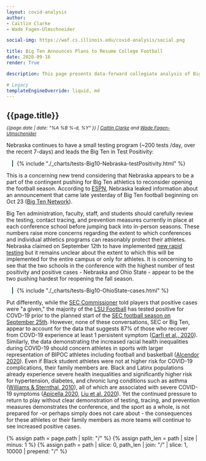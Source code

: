 ```yaml
---
layout: covid-analysis
author:
- Caitlin Clarke
- Wade Fagen-Ulmschneider

social-img: https://waf.cs.illinois.edu/covid-analysis/social.png

title: Big Ten Announces Plans to Resume College Football
date: 2020-09-16
render: True

description: This page presents data-forward collegiate analysis of Big-10 data in a way that allows you to nerd out with the underlying data while providing context to the on-going pandemic that is impacting college campuses everywhere.

# Legacy
templateEngineOverride: liquid, md
---
```


<link rel="stylesheet" href="../css.css">

## {{page.title}}

<p style="margin-top: -5px; font-size: 12px;">
  <i>
    {{page.date | date: "%A %B %-d, %Y" }} |
    <a href="https://sociology.illinois.edu/directory/profile/vitosky">Caitlin Clarke</a> and <a href="https://waf.cs.illinois.edu/">Wade Fagen-Ulmschenider</a>
  </i>
</p>


Nebraska continues to have a small testing program (~200 tests /day, over the recent 7-days) and leads the Big Ten in Test Positivity:

<div style="margin-left: 3%; margin-right: 5%; padding-left: 2%;  border-left: solid 2px hsl(173, 30%, 20%); ">
<div id="sizer"></div>
{% include "./_charts/tests-Big10-Nebraska-testPositivity.html" %}
</div>

This is a concerning new trend considering that Nebraska appears to be a part of the contingent pushing for Big Ten athletics to reconsider opening the football season. According to [ESPN](https://www.espn.com/college-football/story/_/id/29036650/the-coronavirus-college-sports-ncaa-reopening-plans-latest-news-program-cuts-more), Nebraska leaked information about an announcement that came late yesterday of Big Ten football beginning on Oct 23 ([Big Ten Network](https://bigten.org/news/2020/9/16/the-big-ten-conference-adopts-stringent-medical-protocols-football-season-to-resume-october-23-24-2020.aspx)).

Big Ten administration, faculty, staff, and students should carefully review the testing, contact tracing, and prevention measures currently in place at each conference school before jumping back into in-person seasons. These numbers raise more concerns regarding the extent to which conferences and individual athletics programs can reasonably protect their athletes. Nebraska claimed on September 12th to have implemented [new rapid testing](https://saturdaytradition.com/nebraska-football/report-nebraska-secures-own-rapid-response-covid-19-tests/) but it remains unclear about the extent to which this will be implemented for the entire campus or only for athletes. It is concerning to see that the two schools in the conference with the highest number of test positivity and positive cases - Nebraska and Ohio State - appear to be the two pushing hardest for reopening the fall season.

<div style="margin-left: 3%; margin-right: 5%; padding-left: 2%;  border-left: solid 2px hsl(173, 30%, 20%); ">
{% include "./_charts/tests-Big10-OhioState-cases.html" %}
</div>

Put differently, while the [SEC Commissioner](https://www.espn.com/college-football/story/_/id/29578644/sec-tells-football-players-positive-coronavirus-tests-all-teams-given) told players that positive cases were "a given," the majority of the [LSU Football](https://www.espn.com/college-football/story/_/id/29892180/lsu-coach-ed-orgeron-most-team-contracted-coronavirus) has tested positive for COVD-19 prior to the planned start of the [SEC football season on September 25th](https://www.secsports.com/article/29682732/sec-announces-new-2020-football-schedule#:~:text=Last%20month%2C%20the%20SEC%20established,developments%20related%20to%20COVID%2D19.). However, none of these conversations, SEC or Big Ten, appear to account for the data that suggests 87% of those who recover from COVD-19 experience at least 1 persistent symptom ([Carfi et al., 2020](https://jamanetwork.com/journals/jama/fullarticle/2768351)). Similarly, the data demonstrating the increased racial health inequalities during COVID-19 should concern athletes in sports with larger representation of BIPOC athletes including football and basketball ([Alcendor 2020](https://www.mdpi.com/2077-0383/9/8/2442)). Even if Black student athletes were not at higher risk for COVID-19 complications, their family members are. Black and Latinx populations already experience severe health inequalities and significantly higher risk for hypertension, diabetes, and chronic lung conditions such as asthma ([Williams & Sternthal, 2010](https://journals.sagepub.com/doi/abs/10.1177/0022146510383838)), all of which are associated with severe COVID-19 symptoms ([Apicella 2020](https://www.mdpi.com/2077-0383/9/8/2442), [Liu et al. 2020](https://www.thelancet.com/journals/eclinm/article/PIIS2589-5370(20)30215-7/fulltext)).  Yet the continued pressure to return to play without clear demonstration of testing, tracing, and prevention measures demonstrates the conference, and the sport as a whole, is not prepared for -or perhaps simply does not care about - the consequences for these athletes or their family members as more teams will continue to see increased positive cases. 


<script defer src="https://code.jquery.com/jquery-3.5.1.min.js" integrity="sha256-9/aliU8dGd2tb6OSsuzixeV4y/faTqgFtohetphbbj0=" crossorigin="anonymous"></script>
<script defer src="https://cdn.jsdelivr.net/npm/lodash@4.17.19/lodash.min.js" integrity="sha256-Jvh9+A4HNbbWsWl1Dw7kAzNsU3y8elGIjLnUSUNMtLg=" crossorigin="anonymous"></script>
<script defer src="https://d3js.org/d3.v5.min.js" crossorigin="anonymous"></script>

{% assign path = page.path | split: "/" %}
{% assign path_len = path | size | minus: 1 %}
{% assign path = path | slice: 0, path_len | join: "/" | slice: 1, 10000 | prepend: "/" %}

<script defer src="/static/js/d3-tip.js"></script>
<script defer src="{{path}}/src/updated.js"></script>
<script defer src="{{path}}/src/vis.js"></script>
<script defer src="{{path}}/src/vis2.js"></script>